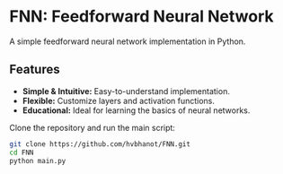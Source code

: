 # FNN: Feedforward Neural Network

A simple feedforward neural network implementation in Python.

## Features

- **Simple & Intuitive:** Easy-to-understand implementation.
- **Flexible:** Customize layers and activation functions.
- **Educational:** Ideal for learning the basics of neural networks.

Clone the repository and run the main script:

```bash
git clone https://github.com/hvbhanot/FNN.git
cd FNN
python main.py


